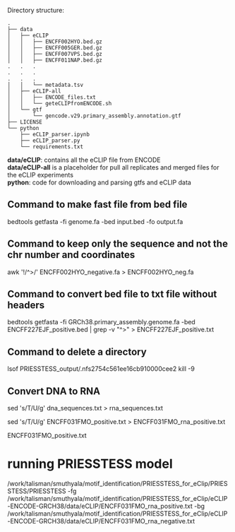 Directory structure:

```
.
├── data
│   ├── eCLIP
│   │   ├── ENCFF002HYO.bed.gz
│   │   ├── ENCFF005GER.bed.gz
│   │   ├── ENCFF007VPS.bed.gz
│   │   ├── ENCFF011NAP.bed.gz
.   .   .
.   .   .
.   .   .
│   │   └── metadata.tsv
│   ├── eCLIP-all
│   │   ├── ENCODE_files.txt
│   │   └── geteCLIPfromENCODE.sh
│   └── gtf
│       └── gencode.v29.primary_assembly.annotation.gtf
├── LICENSE
└── python
    ├── eCLIP_parser.ipynb
    ├── eCLIP_parser.py
    └── requirements.txt
```

__data/eCLIP__: contains all the eCLIP file from ENCODE  
__data/eCLIP-all__ is a placeholder for pull all replicates and merged files for the eCLIP experiments  
__python__: code for downloading and parsing gtfs and eCLIP data  

## Command to make fast file from bed file 

bedtools getfasta -fi genome.fa -bed input.bed -fo output.fa


## Command to keep only the sequence and not the chr number and coordinates

awk '!/^>/' ENCFF002HYO_negative.fa > ENCFF002HYO_neg.fa

## Command to convert bed file to txt file without headers

bedtools getfasta -fi GRCh38.primary_assembly.genome.fa -bed ENCFF227EJF_positive.bed | grep -v "^>" > ENCFF227EJF_positive.txt

## Command to delete a directory

lsof PRIESSTESS_output/.nfs2754c561ee16cb910000cee2 
kill -9 <PID>


## Convert DNA to RNA 

sed 's/T/U/g' dna_sequences.txt > rna_sequences.txt

sed 's/T/U/g' ENCFF031FMO_positive.txt > ENCFF031FMO_rna_positive.txt

ENCFF031FMO_positive.txt

# running PRIESSTESS model 
/work/talisman/smuthyala/motif_identification/PRIESSTESS_for_eClip/PRIESSTESS/PRIESSTESS -fg /work/talisman/smuthyala/motif_identification/PRIESSTESS_for_eClip/eCLIP-ENCODE-GRCH38/data/eCLIP/ENCFF031FMO_rna_positive.txt -bg /work/talisman/smuthyala/motif_identification/PRIESSTESS_for_eClip/eCLIP-ENCODE-GRCH38/data/eCLIP/ENCFF031FMO_rna_negative.txt
